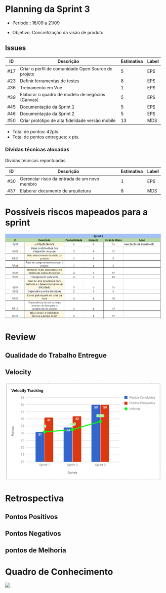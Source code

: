 # Planning da Sprint 3

- Período : 16/09 a 21/09

- Objetivo: Concretização da visão de produto.

## Issues
|ID | Descrição | Estimativa | Label
|---|-----------|------------|-------
| #17 | Criar o perfil de comunidade Open Source do projeto | 5 | EPS |
| #23 | Definir ferramentas de testes | 8 | EPS|
| #36 | Treinamento em Vue | 1 | EPS |
| #39 | Elaborar o quadro de modelo de negócios (Canvas)| 5 |EPS|
| #45| Documentação da Sprint 1| 5 | EPS|
| #46 | Documentação da Sprint 2| 5 | EPS|
| #50 |Criar protótipo de alta fidelidade versão mobile| 13 |MDS|

 - Total de pontos: 42pts.
 - Total de pontos entregues: x pts.

### Dívidas técnicas alocadas

Dívidas técnicas repontuadas

|ID | Descrição | Estimativa | Label|
|---|-----------|------------|-------|
| #30 |Gerenciar risco da entrada de um novo membro | 1| EPS|
| #37 |Elaborar documento de arquitetura| 8 | MDS |

# Possíveis riscos mapeados para a sprint

<img src="img/risks3.png">

# Review



## Qualidade do Trabalho Entregue

## Velocity

<img src="img/velocity3.png">


# Retrospectiva

## Pontos Positivos


## Pontos Negativos


## pontos de Melhoria


# Quadro de Conhecimento


<img src="img/sprint3.png">



 


